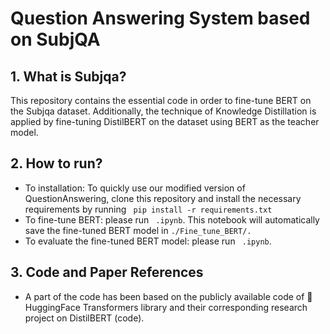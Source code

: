 # Question Answering System based on SubjQA

## 1. What is Subjqa?
This repository contains the essential code in order to fine-tune BERT on the Subjqa dataset. Additionally, the technique of Knowledge Distillation is applied by fine-tuning DistilBERT on the dataset using BERT as the teacher model. 

## 2. How to run?

* To installation: To quickly use our modified version of QuestionAnswering, clone this repository and install the necessary requirements by running ```
pip install -r requirements.txt```
* To fine-tune BERT: please run ``` .ipynb```. This notebook will automatically save the fine-tuned BERT model in ```./Fine_tune_BERT/.```
* To evaluate the fine-tuned BERT model: please run ``` .ipynb```.

## 3. Code and Paper References

* A part of the code has been based on the publicly available code of 🤗 HuggingFace Transformers library and their corresponding research project on DistilBERT (code).
